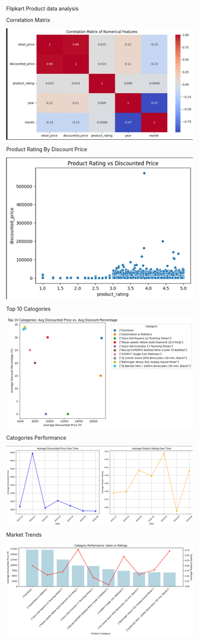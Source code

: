 Flipkart Product data analysis



Correlation Matrix

![alt text](ouput5.jpg)

Product Rating By Discount Price

![alt text](output1.png)

Top 10 Catogories

![alt text](output2.png)

Catogories Performance

![alt text](output3.png)

Market Trends

![alt text](output4.png)
